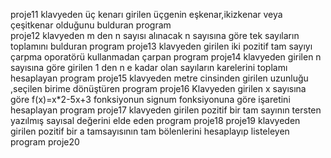 proje11 klavyeden üç kenarı girilen üçgenin eşkenar,ikizkenar veya çeşitkenar olduğunu bulduran program           
proje12 klavyeden m den  n sayısı alınacak n sayısına göre tek sayıların toplamını bulduran program
proje13 klavyeden girilen iki pozitif tam sayıyı çarpma oporatörü kullanmadan çarpan program
proje14 klavyeden girilen n sayısına göre girilen 1 den n e kadar olan sayıların karelerini toplamı hesaplayan program
proje15 klavyeden metre cinsinden girilen uzunluğu ,seçilen birime dönüştüren program
proje16 Klavyeden girilen x sayısına göre f(x)=x*2-5x+3  fonksiyonun signum fonksiyonuna göre işaretini hesaplayan program
proje17 klavyeden girilen pozitif bir tam sayının tersten yazılmış sayısal değerini elde eden program
proje18
proje19 klavyeden girilen pozitif bir a tamsayısının tam bölenlerini hesaplayıp listeleyen program
proje20
